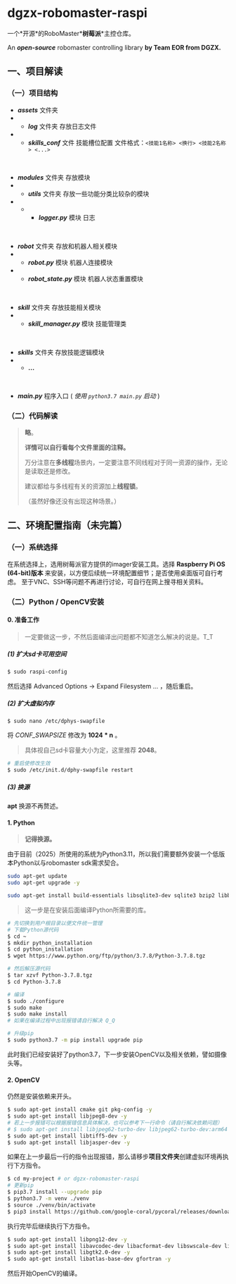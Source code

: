 # dgzx-robomaster-raspi
一个\*开源\*的RoboMaster*__树莓派__*主控仓库。  

An **_open-source_** robomaster controlling library
**by Team EOR from DGZX.**


## 一、项目解读

### （一）项目结构

- *__assets__* 文件夹
- * *__log__* 文件夹 存放日志文件  
- * *__skills_conf__* 文件 技能槽位配置 文件格式：`<技能1名称> <换行> <技能2名称> <...>`  

<br>

- *__modules__* 文件夹 存放模块
- * *__utils__* 文件夹 存放一些功能分类比较杂的模块
- * - *__logger.py__* 模块 日志   

<br>

- *__robot__* 文件夹 存放和机器人相关模块
- * *__robot.py__* 模块 机器人连接模块
- * *__robot_state.py__* 模块 机器人状态重置模块  

<br>

- *__skill__* 文件夹 存放技能相关模块
- * *__skill_manager.py__* 模块 技能管理类

<br>

- *__skills__* 文件夹 存放技能逻辑模块
- * __...__

<br>

- ___main.py___ 程序入口 ( _使用 `python3.7 main.py` 启动_ )

### （二）代码解读
> **略**。
>
> **详情可以自行看每个文件里面的注释。**
>
> 万分注意在**多线程**场景内，一定要注意不同线程对于同一资源的操作，无论是读取还是修改。
>
> 建议都给与多线程有关的资源加上**线程锁**。
>
> （虽然好像还没有出现这种场景。）


## 二、环境配置指南（未完篇）

### （一）系统选择
在系统选择上，选用树莓派官方提供的imager安装工具。选择 **Raspberry Pi OS (64-bit)版本** 来安装，以方便后续统一环境配置细节；是否使用桌面版可自行考虑。
至于VNC、SSH等问题不再进行讨论，可自行在网上搜寻相关资料。

### （二）Python / OpenCV安装

#### 0. 准备工作
>一定要做这一步，不然后面编译出问题都不知道怎么解决的说是。T_T
##### (1) 扩大sd卡可用空间
```sh
$ sudo raspi-config
```
然后选择 Advanced Options -> Expand Filesystem ...  ，随后重启。

##### (2) 扩大虚拟内存
``` sh
$ sudo nano /etc/dphys-swapfile
```
将 *CONF_SWAPSIZE* 修改为 **1024 * n** 。
>具体视自己sd卡容量大小为定，这里推荐 **2048**。
```sh
# 重启使修改生效
$ sudo /etc/init.d/dphy-swapfile restart
```

##### (3) 换源
**apt** 换源不再赘述。

#### 1. Python
> __记得换源。__

由于目前（2025）所使用的系统为Python3.11，所以我们需要额外安装一个低版本Python以与robomaster sdk需求契合。

```sh
sudo apt-get update
sudo apt-get upgrade -y

sudo apt-get install build-essentials libsqlite3-dev sqlite3 bzip2 libbz2-dev
```
> 这一步是在安装后面编译Python所需要的库。

```sh
# 先切换到用户根目录以便文件统一管理
# 下载Python源代码
$ cd ~
$ mkdir python_installation
$ cd python_installation
$ wget https://www.python.org/ftp/python/3.7.8/Python-3.7.8.tgz

# 然后解压源代码
$ tar xzvf Python-3.7.8.tgz
$ cd Python-3.7.8

# 编译
$ sudo ./configure
$ sudo make
$ sudo make install 
# 如果在编译过程中出现报错请自行解决 Q_Q

# 升级pip
$ sudo python3.7 -m pip install upgrade pip
```
此时我们已经安装好了python3.7，下一步安装OpenCV以及相关依赖，譬如摄像头等。

#### 2. OpenCV
仍然是安装依赖来开头。
```sh
$ sudo apt-get install cmake git pkg-config -y
$ sudo apt-get install libjpeg8-dev -y
# 若上一步报错可以根据报错信息具体解决，也可以参考下一行命令（请自行解决依赖问题）
# $ sudo apt-get install libjpeg62-turbo-dev libjpeg62-turbo-dev:arm64
$ sudo apt-get install libtiff5-dev -y
$ sudo apt-get install libjasper-dev -y
```
如果在上一步最后一行的指令出现报错，那么请移步**项目文件夹**创建虚拟环境再执行下方指令。
```sh
$ cd my-project # or dgzx-robomaster-raspi
# 更新pip
$ pip3.7 install --upgrade pip
$ python3.7 -m venv ./venv
$ source ./venv/bin/activate
$ pip3 install https://github.com/google-coral/pycoral/releases/download/v1.0.1/tflite_runtime-2.5.0-cp37-cp37m-linux-aarch64.whl
```
执行完毕后继续执行下方指令。
```sh
$ sudo apt-get install libpng12-dev -y
$ sudo apt-get install libavcodec-dev libacformat-dev libswscale-dev libv4l-dev -y
$ sudo apt-get install libgtk2.0-dev -y
$ sudo apt-get install libatlas-base-dev gfortran -y
```
然后开始OpenCV的编译。
